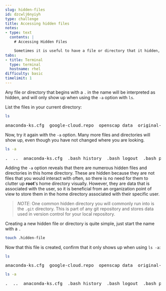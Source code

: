 ```yaml
---
slug: hidden-files
id: dzcwlj6nyiyh
type: challenge
title: Accessing hidden files
notes:
- type: text
  contents: |
    # Accessing Hidden Files

    Sometimes it is useful to have a file or directory that it hidden, meaning it does not show up when running `ls` normally. This may be because the file is not often used, or because the file shouldn't be tampered with by inexperienced users.
tabs:
- title: Terminal
  type: terminal
  hostname: rhel
difficulty: basic
timelimit: 1
---
```


Any file or directory that begins with a `.` in the name will be interpreted as
hidden, and will only show up when using the `-a` option with `ls`.

List the files in your current directory:

```bash
ls
```

<pre class=file>
anaconda-ks.cfg  google-cloud.repo  openscap_data  original-ks.cfg  rh-cloud.repo
</pre>

Now, try it again with the `-a` option. Many more files and directories will
show up, even though you have not changed where you are looking.

```bash
ls -a
```
<pre class=file>
.  ..  anaconda-ks.cfg  .bash_history  .bash_logout  .bash_profile  .bashrc  .config  .cshrc  google-cloud.repo  openscap_data  original-ks.cfg  rh-cloud.repo  .ssh  .tcshrc  .viminfo  .vimrc
</pre>

Adding the `-a` option reveals that there are numerous hidden files and directories
in this home directory. These are hidden because they are not files that
you would interact with often, so there is no need for them to clutter up __root__'s
home directory visually. However, they are data that is associated with the
user, so it is beneficial from an organization point of view to store them
in the home directory associated with their specific user.

>_NOTE_: One common hidden directory you will commonly run into is the `.git`
directory. This is part of any git repository and stores data used in version
control for your local repository.

Creating a new hidden file or directory is quite simple, just start the name with
a `.`

```bash
touch .hidden-file
```

Now that this file is created, confirm that it only shows up when using `ls -a`:

```bash
ls
```

<pre class=file>
anaconda-ks.cfg  google-cloud.repo  openscap_data  original-ks.cfg  rh-cloud.repo
</pre>

```bash
ls -a
```

<pre class=file>
.  ..  anaconda-ks.cfg  .bash_history  .bash_logout  .bash_profile  .bashrc  .config  .cshrc  google-cloud.repo  openscap_data  original-ks.cfg  rh-cloud.repo  .ssh  .tcshrc  .viminfo  .vimrc
</pre>